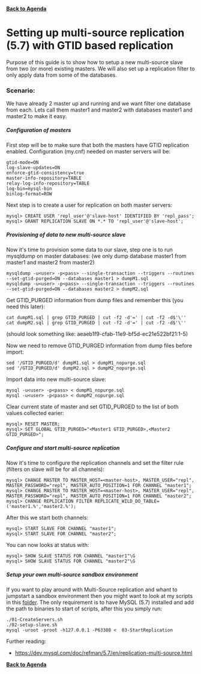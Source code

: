 **[Back to Agenda](./../README.md)**

# Setting up multi-source replication (5.7) with GTID based replication

Purpose of this guide is to show how to setup a new multi-source slave from two (or more) existing masters.
We will also set up a replication filter to only apply data from some of the databases.

### Scenario:
We have already 2 master up and running and we want filter one database from each.
Lets call them master1 and master2 with databases master1 and master2 to make it easy.

##### Configuration of masters
First step will be to make sure that both the masters have GTID replication enabled.
Configuration (my.cnf) needed on master servers will be:
```
gtid-mode=ON
log-slave-updates=ON
enforce-gtid-consistency=true
master-info-repository=TABLE
relay-log-info-repository=TABLE
log-bin=mysql-bin
binlog-format=ROW
```

Next step is to create a user for replication on both master servers:
```
mysql> CREATE USER 'repl_user'@'slave-host' IDENTIFIED BY 'repl_pass';
mysql> GRANT REPLICATION SLAVE ON *.* TO 'repl_user'@'slave-host';
```

##### Provisioning of data to new multi-source slave

Now it's time to provision some data to our slave, step one is to run mysqldump on master databases:
(we only dump database master1 from master1 and master2 from master2)
```
mysqldump -u<user> -p<pass> --single-transaction --triggers --routines --set-gtid-purged=ON --databases master1 > dumpM1.sql
mysqldump -u<user> -p<pass> --single-transaction --triggers --routines --set-gtid-purged=ON --databases master2 > dumpM2.sql
```
Get GTID_PURGED information from dump files and remember this (you need this later):
```
cat dumpM1.sql | grep GTID_PURGED | cut -f2 -d'=' | cut -f2 -d$'\''
cat dumpM2.sql | grep GTID_PURGED | cut -f2 -d'=' | cut -f2 -d$'\''
```
(should look something like: aeaeb1f9-cfab-11e9-bf5d-ec21e522bf21:1-5)

Now we need to remove GTID_PURGED information from dump files before import:
```
sed '/GTID_PURGED/d' dumpM1.sql > dumpM1_nopurge.sql
sed '/GTID_PURGED/d' dumpM2.sql > dumpM2_nopurge.sql
```
Import data into new multi-source slave:
```
mysql -u<user> -p<pass> < dumpM1_nopurge.sql
mysql -u<user> -p<pass> < dumpM2_nopurge.sql
```
Clear current state of master and set GTID_PURGED to the list of both values collected earier:
```
mysql> RESET MASTER;
mysql> SET GLOBAL GTID_PURGED="<Master1 GTID_PURGED>,<Master2 GTID_PURGED>";
```

##### Configure and start multi-source replication

Now it's time to configure the replication channels and set the filter rule (filters on slave will be for all channels):
```
mysql> CHANGE MASTER TO MASTER_HOST=<master-host>, MASTER_USER="repl", MASTER_PASSWORD="repl", MASTER_AUTO_POSITION=1 FOR CHANNEL "master1";
mysql> CHANGE MASTER TO MASTER_HOST=<master-host>, MASTER_USER="repl", MASTER_PASSWORD="repl", MASTER_AUTO_POSITION=1 FOR CHANNEL "master2";
mysql> CHANGE REPLICATION FILTER REPLICATE_WILD_DO_TABLE=('master1.%','master2.%');
```
After this we start both channels: 
``` 
mysql> START SLAVE FOR CHANNEL "master1";
mysql> START SLAVE FOR CHANNEL "master2";
```
You can now looks at status with:
```
mysql> SHOW SLAVE STATUS FOR CHANNEL "master1"\G
mysql> SHOW SLAVE STATUS FOR CHANNEL "master2"\G
```

##### Setup your own multi-source sandbox environment

If you want to play around with Multi-Source replication and whant to jumpstart a sandbox environment then you might want to look at my scripts in this [folder](/multi-source).
The only requirement is to have MySQL (5.7) installed and add the path to binaries to start of scripts, after this you simply run:
```
./01-CreateServers.sh
./02-setup-slave.sh
mysql -uroot -proot -h127.0.0.1 -P63308 <  03-StartReplication
```

Further reading:
* https://dev.mysql.com/doc/refman/5.7/en/replication-multi-source.html


**[Back to Agenda](./../README.md)**
